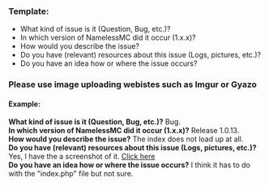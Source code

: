### Template:
* What kind of issue is it (Question, Bug, etc.)?
* In which version of NamelessMC did it occur (1.x.x)?
* How would you describe the issue? 
* Do you have (relevant) resources about this issue (Logs, pictures, etc.)?
* Do you have an idea how or where the issue occurs?
### Please use image uploading webistes such as Imgur or Gyazo 

#### Example:
**What kind of issue is it (Question, Bug, etc.)?** Bug.  
**In which version of NamelessMC did it occur (1.x.x)?** Release 1.0.13.  
**How would you describe the issue?** The index does not load up at all.  
**Do you have (relevant) resources about this issue (Logs, pictures, etc.)?** Yes, I have the a screenshot of it. [Click here](http://i.imgur.com/QqkXhVx.png)  
**Do you have an idea how or where the issue occurs?** I think it has to do with the "index.php" file but not sure.

